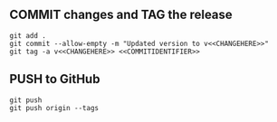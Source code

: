 ## COMMIT changes and TAG the release

```
git add .
git commit --allow-empty -m "Updated version to v<<CHANGEHERE>>"
git tag -a v<<CHANGEHERE>> <<COMMITIDENTIFIER>>
```

## PUSH to GitHub

```
git push
git push origin --tags
```
